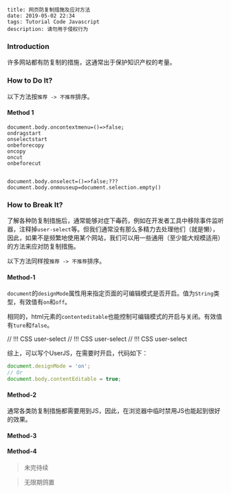 ```
title: 网页防复制措施及应对方法
date: 2019-05-02 22:34
tags: Tutorial Code Javascript
description: 请勿用于侵权行为
```

### Introduction

许多网站都有防复制的措施，这通常出于保护知识产权的考量。

### How to Do It?

以下方法按`推荐 -> 不推荐`排序。

#### Method 1

```
document.body.oncontextmenu=()=>false;
ondragstart
onselectstart
onbeforecopy
oncopy
oncut
onbeforecut


document.body.onselect=()=>false;???
document.body.onmouseup=document.selection.empty()
```


### How to Break It?

了解各种防复制措施后，通常能够对症下<del>毒</del>药，例如在开发者工具中移除事件监听器，注释掉`user-select`等。但我们通常没有那么多精力去处理他们（就是懒），因此，如果不是频繁地使用某个网站，我们可以用一些通用（至少能大规模适用）的方法来应对防复制措施。

以下方法同样按`推荐 -> 不推荐`排序。

#### Method-1

`document`的`designMode`属性用来指定页面的可编辑模式是否开启。值为`String`类型，有效值有`on`和`off`。

相同的，html元素的`contenteditable`也能控制可编辑模式的开启与关闭。有效值有`ture`和`false`。

// !!! CSS user-select
// !!! CSS user-select
// !!! CSS user-select

综上，可以写个UserJS，在需要时开启，代码如下：

```javascript
document.designMode = 'on';
// Or
document.body.contentEditable = true;
```

#### Method-2

通常各类防复制措施都需要用到JS，因此，在浏览器中临时禁用JS也能起到很好的效果。

#### Method-3

#### Method-4


> 未完待续

> 无限期鸽置
